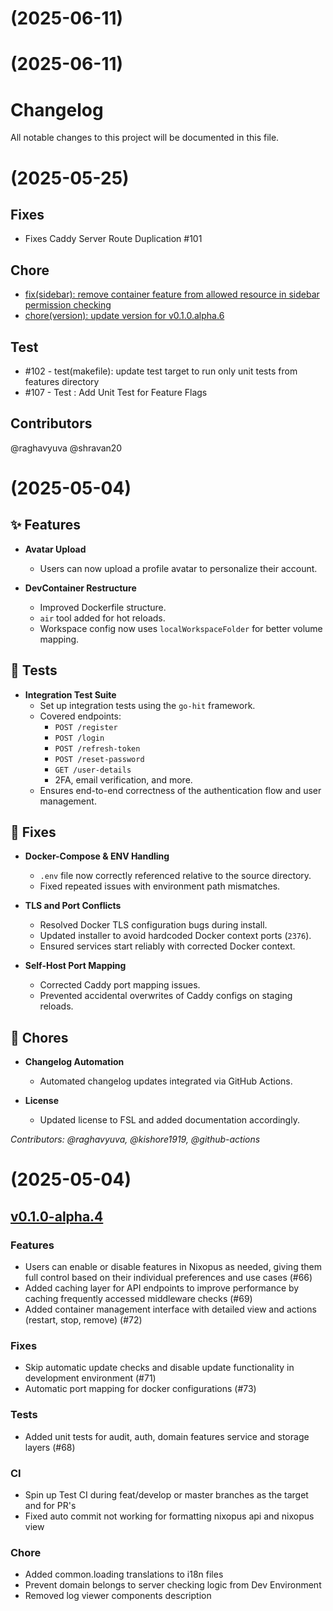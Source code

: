 # [](https://github.com/raghavyuva/nixopus/compare/v0.1.0-alpha.7...v) (2025-06-11)



# [](https://github.com/raghavyuva/nixopus/compare/v0.1.0-alpha.7...v) (2025-06-11)



# Changelog
All notable changes to this project will be documented in this file.

# [](https://github.com/raghavyuva/nixopus/compare/v0.1.0-alpha.6...v) (2025-05-25)
## Fixes
* Fixes Caddy Server Route Duplication #101

## Chore
* [fix(sidebar): remove container feature from allowed resource in sidebar permission checking](https://github.com/raghavyuva/nixopus/pull/106/commits/1cec95d8cf1f5e25e179c1b206e56f648ec02b05) 
* [chore(version): update version for v0.1.0.alpha.6](https://github.com/raghavyuva/nixopus/pull/106/commits/52f2755d9690b8a6ab2498b9d88d3ed302e88dc5)
## Test
* #102 - test(makefile): update test target to run only unit tests from features directory 
* #107 - Test : Add Unit Test for Feature Flags

## Contributors
@raghavyuva @shravan20 

# [](https://github.com/raghavyuva/nixopus/compare/v0.1.0-alpha.5...v) (2025-05-04)
## ✨ Features

- **Avatar Upload**
  - Users can now upload a profile avatar to personalize their account.

- **DevContainer Restructure**
  - Improved Dockerfile structure.
  - `air` tool added for hot reloads.
  - Workspace config now uses `localWorkspaceFolder` for better volume mapping.


## 🧪 Tests

- **Integration Test Suite**
  - Set up integration tests using the `go-hit` framework.
  - Covered endpoints:
    - `POST /register`
    - `POST /login`
    - `POST /refresh-token`
    - `POST /reset-password`
    - `GET /user-details`
    - 2FA, email verification, and more.
  - Ensures end-to-end correctness of the authentication flow and user management.


## 🐛 Fixes

- **Docker-Compose & ENV Handling**
  - `.env` file now correctly referenced relative to the source directory.
  - Fixed repeated issues with environment path mismatches.

- **TLS and Port Conflicts**
  - Resolved Docker TLS configuration bugs during install.
  - Updated installer to avoid hardcoded Docker context ports (`2376`).
  - Ensured services start reliably with corrected Docker context.

- **Self-Host Port Mapping**
  - Corrected Caddy port mapping issues.
  - Prevented accidental overwrites of Caddy configs on staging reloads.


## 🔧 Chores

- **Changelog Automation**
  - Automated changelog updates integrated via GitHub Actions.

- **License**
  - Updated license to FSL and added documentation accordingly.

_Contributors: @raghavyuva, @kishore1919, @github-actions_


# [](https://github.com/raghavyuva/nixopus/compare/v0.1.0-alpha.4...v) (2025-05-04)

## [v0.1.0-alpha.4]

### Features
- Users can enable or disable features in Nixopus as needed, giving them full control based on their individual preferences and use cases (#66)
- Added caching layer for API endpoints to improve performance by caching frequently accessed middleware checks (#69)
- Added container management interface with detailed view and actions (restart, stop, remove) (#72)

### Fixes
- Skip automatic update checks and disable update functionality in development environment (#71)
- Automatic port mapping for docker configurations (#73)

### Tests
- Added unit tests for audit, auth, domain features service and storage layers (#68)

### CI
- Spin up Test CI during feat/develop or master branches as the target and for PR's
- Fixed auto commit not working for formatting nixopus api and nixopus view

### Chore
- Added common.loading translations to i18n files
- Prevent domain belongs to server checking logic from Dev Environment
- Removed log viewer components description

[Unreleased]: https://github.com/raghavyuva/nixopus/compare/v0.1.0-alpha.3...HEAD
[v0.1.0-alpha.4]: https://github.com/raghavyuva/nixopus/compare/v0.1.0-alpha.3...v0.1.0-alpha.4
